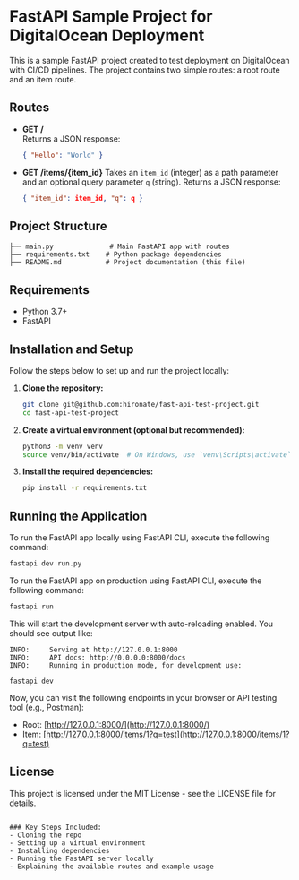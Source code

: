 # FastAPI Sample Project for DigitalOcean Deployment

This is a sample FastAPI project created to test deployment on DigitalOcean with CI/CD pipelines. The project contains two simple routes: a root route and an item route.

## Routes

- **GET /**  
  Returns a JSON response:

  ```json
  { "Hello": "World" }
  ```

- **GET /items/{item_id}**
  Takes an `item_id` (integer) as a path parameter and an optional query parameter `q` (string).
  Returns a JSON response:
  ```json
  { "item_id": item_id, "q": q }
  ```

## Project Structure

```
├── main.py              # Main FastAPI app with routes
├── requirements.txt    # Python package dependencies
├── README.md           # Project documentation (this file)
```

## Requirements

- Python 3.7+
- FastAPI

## Installation and Setup

Follow the steps below to set up and run the project locally:

1. **Clone the repository:**

   ```bash
   git clone git@github.com:hironate/fast-api-test-project.git
   cd fast-api-test-project
   ```

2. **Create a virtual environment (optional but recommended):**

   ```bash
   python3 -m venv venv
   source venv/bin/activate  # On Windows, use `venv\Scripts\activate`
   ```

3. **Install the required dependencies:**
   ```bash
   pip install -r requirements.txt
   ```

## Running the Application

To run the FastAPI app locally using FastAPI CLI, execute the following command:

```bash
fastapi dev run.py
```

To run the FastAPI app on production using FastAPI CLI, execute the following command:

```bash
fastapi run
```

This will start the development server with auto-reloading enabled. You should see output like:

```
INFO:     Serving at http://127.0.0.1:8000
INFO:     API docs: http://0.0.0.0:8000/docs
INFO:     Running in production mode, for development use:

fastapi dev
```

Now, you can visit the following endpoints in your browser or API testing tool (e.g., Postman):

- Root: [http://127.0.0.1:8000/](http://127.0.0.1:8000/)
- Item: [http://127.0.0.1:8000/items/1?q=test](http://127.0.0.1:8000/items/1?q=test)

## License

This project is licensed under the MIT License - see the LICENSE file for details.

```

### Key Steps Included:
- Cloning the repo
- Setting up a virtual environment
- Installing dependencies
- Running the FastAPI server locally
- Explaining the available routes and example usage
```
